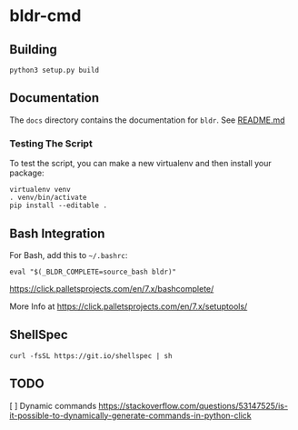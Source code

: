 # bldr-cmd


## Building

```
python3 setup.py build
```

## Documentation

The `docs` directory contains the documentation for `bldr`. See [README.md](docs/README.md)

### Testing The Script
To test the script, you can make a new virtualenv and then install your package:

```
virtualenv venv
. venv/bin/activate
pip install --editable .
```

## Bash Integration

For Bash, add this to `~/.bashrc`:
```
eval "$(_BLDR_COMPLETE=source_bash bldr)"
```
https://click.palletsprojects.com/en/7.x/bashcomplete/


More Info at
https://click.palletsprojects.com/en/7.x/setuptools/

## ShellSpec

```
curl -fsSL https://git.io/shellspec | sh
```


## TODO

[ ] Dynamic commands https://stackoverflow.com/questions/53147525/is-it-possible-to-dynamically-generate-commands-in-python-click